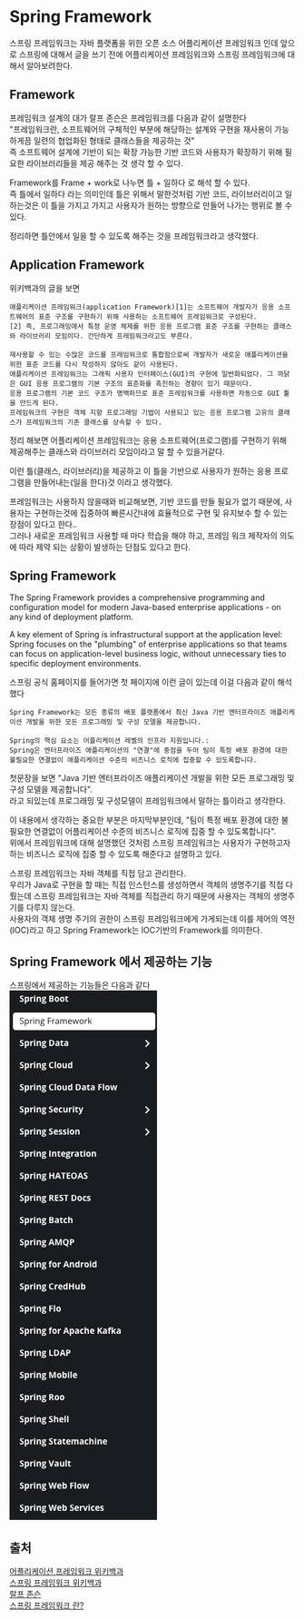 # Spring Framework
스프링 프레임워크는 자바 플랫폼을 위한 오픈 소스 어플리케이션 프레임워크 인데 앞으로 스프링에 대해서 글을 쓰기 전에
어플리케이션 프레임워크와 스프링 프레임워크에 대해서 알아보려한다.

## Framework
프레임워크 설계의 대가 랄프 존슨은 프레임워크를 다음과 같이 설명한다  
"프레임워크란, 소프트웨어의 구체적인 부분에 해당하는 설계와 구현을 재사용이 가능하게끔 일련의 협업화된 형태로 클래스들을 제공하는 것"  
즉 소프트웨어 설계에 기반이 되는 확장 가능한 기반 코드와 사용자가 확장하기 위해 필요한 라이브러리들을 제공 해주는 것 생각 할 수 있다.  

Framework를 Frame + work로 나누면 틀 + 일하다 로 해석 할 수 있다.  
즉 틀에서 일하다 라는 의미인데 틀은 위해서 말한것처럼 기반 코드, 라이브러리이고
일하는것은 이 틀을 가지고 가지고 사용자가 원하는 방향으로 만들어 나가는 행위로 볼 수 있다.

정리하면 틀안에서 일을 할 수 있도록 해주는 것을 프레임워크라고 생각했다.  

## Application Framework
위키백과의 글을 보면
```
애플리케이션 프레임워크(application Framework)[1]는 소프트웨어 개발자가 응용 소프트웨어의 표준 구조를 구현하기 위해 사용하는 소프트웨어 프레임워크로 구성된다.  
[2] 즉, 프로그래밍에서 특정 운영 체제를 위한 응용 프로그램 표준 구조를 구현하는 클래스와 라이브러리 모임이다. 간단하게 프레임워크라고도 부른다.

재사용할 수 있는 수많은 코드를 프레임워크로 통합함으로써 개발자가 새로운 애플리케이션을 위한 표준 코드를 다시 작성하지 않아도 같이 사용된다.
애플리케이션 프레임워크는 그래픽 사용자 인터페이스(GUI)의 구현에 일반화되었다. 그 까닭은 GUI 응용 프로그램의 기본 구조의 표준화를 촉진하는 경향이 있기 때문이다.
응용 프로그램의 기본 코드 구조가 명백하므로 표준 프레임워크를 사용하면 자동으로 GUI 툴을 만드게 된다.
프레임워크의 구현은 객체 지향 프로그래밍 기법이 사용되고 있는 응용 프로그램 고유의 클래스가 프레임워크의 기존 클래스를 상속할 수 있다.
```
정리 해보면 어플리케이션 프레임워크는 응용 소프트웨어(프로그램)를 구현하기 위해 제공해주는 클래스와 라이브러리 모임이라고 말 할 수 있을거같다.  

이런 틀(클래스, 라이브러리)을 제공하고 이 틀을 기반으로 사용자가 원하는 응용 프로그램을 만들어내는(일을 한다)것 이라고 생각했다.  
  
프레임워크는 사용하지 않을때와 비교해보면, 기반 코드를 만들 필요가 없기 때문에, 사용자는 구현하는것에 집중하여 빠른시간내에 효율적으로 구현 및 유지보수 할 수 있는 장점이 있다고 한다..  
그러나 새로운 프레임워크 사용할 때 마다 학습을 해야 하고, 프레임 워크 제작자의 의도에 따라 제약 되는 상황이 발생하는 단점도 있다고 한다.  

## Spring Framework
The Spring Framework provides a comprehensive programming and configuration model for modern Java-based enterprise applications - on any kind of deployment platform.

A key element of Spring is infrastructural support at the application level: 
Spring focuses on the "plumbing" of enterprise applications so that teams can focus on application-level business logic, without unnecessary ties to specific deployment environments.

스프링 공식 홈페이지를 들어가면 첫 페이지에 이런 글이 있는데 이걸 다음과 같이 해석했다  
```  
Spring Framework는 모든 종류의 배포 플랫폼에서 최신 Java 기반 엔터프라이즈 애플리케이션 개발을 위한 모든 프로그래밍 및 구성 모델을 제공합니다.

Spring의 핵심 요소는 어플리케이션 레벨의 인프라 지원입니다.:
Spring은 엔터프라이즈 애플리케이션의 "연결"에 중점을 두어 팀이 특정 배포 환경에 대한 불필요한 연결없이 애플리케이션 수준의 비즈니스 로직에 집중할 수 있도록합니다.
```  

첫문장을 보면 "Java 기반 엔터프라이즈 애플리케이션 개발을 위한 모든 프로그래밍 및 구성 모델을 제공합니다".  
라고 되있는데 프로그래밍 및 구성모델이 프레임워크에서 말하는 틀이라고 생각한다.  

이 내용에서 생각하는 중요한 부분은 마지막부분인데, "팀이 특정 배포 환경에 대한 불필요한 연결없이 어플리케이션 수준의 비즈니스 로직에 집중 할 수 있도록합니다".  
위에서 프레임워크에 대해 설명했던 것처럼 스프링 프레임워크는 사용자가 구현하고자 하는 비즈니스 로직에 집중 할 수 있도록 해준다고 설명하고 있다.  

스프링 프레임워크는 자바 객체를 직접 담고 관리한다.  
우리가 Java로 구현을 할 때는 직접 인스턴스를 생성하면서 객체의 생명주기를 직접 다뤘는데 스프링 프레임워크는 자바 객체를 직접관리 하기 때문에 사용자는 객체의 생명주기를 다루지 않는다.  
사용자의 객체 생명 주기의 권한이 스프링 프레임워크에게 가게되는데 이를 제어의 역전(IOC)라고 하고 Spring Framework는 IOC기반의 Framework를 의미한다.  


## Spring Framework 에서 제공하는 기능
스프링에서 제공하는 기능들은 다음과 같다  
![Spring](./images/Spring.png)

## 출처
[어플리케이션 프레임워크 위키백과](https://ko.wikipedia.org/wiki/%EC%95%A0%ED%94%8C%EB%A6%AC%EC%BC%80%EC%9D%B4%EC%85%98_%ED%94%84%EB%A0%88%EC%9E%84%EC%9B%8C%ED%81%AC)  
[스프링 프레임워크 위키백과](https://ko.wikipedia.org/wiki/%EC%8A%A4%ED%94%84%EB%A7%81_%ED%94%84%EB%A0%88%EC%9E%84%EC%9B%8C%ED%81%AC)  
[랄프 존슨](https://architecture101.blog/2008/09/15/evolvingframeworks/)  
[스프링 프레임워크 란?](https://khj93.tistory.com/entry/Spring-Spring-Framework%EB%9E%80-%EA%B8%B0%EB%B3%B8-%EA%B0%9C%EB%85%90-%ED%95%B5%EC%8B%AC-%EC%A0%95%EB%A6%AC)  